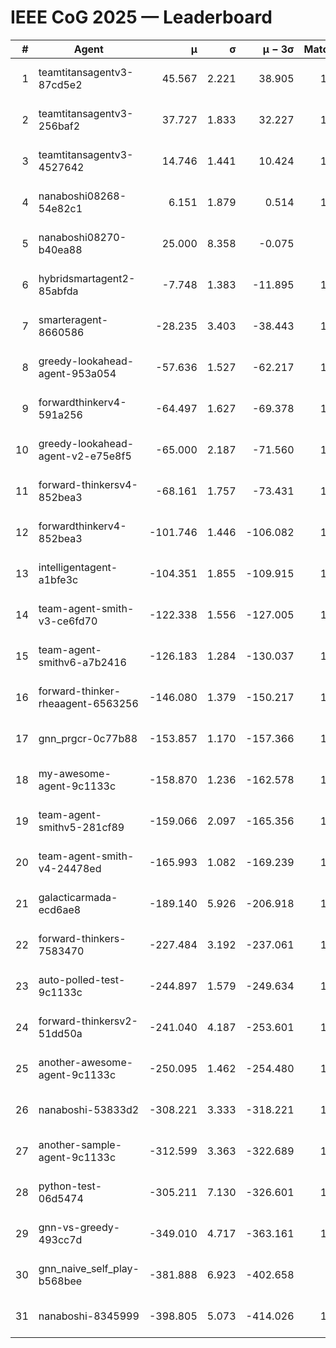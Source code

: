 # IEEE CoG 2025 — Leaderboard

| # | Agent | μ | σ | μ − 3σ | Matches | Updated |
|---:|---|---:|---:|---:|---:|---|
| 1 | teamtitansagentv3-87cd5e2 | 45.567 | 2.221 | 38.905 | 1420 | 2025-08-27 05:32 |
| 2 | teamtitansagentv3-256baf2 | 37.727 | 1.833 | 32.227 | 1360 | 2025-08-27 05:32 |
| 3 | teamtitansagentv3-4527642 | 14.746 | 1.441 | 10.424 | 1300 | 2025-08-27 05:32 |
| 4 | nanaboshi08268-54e82c1 | 6.151 | 1.879 | 0.514 | 1140 | 2025-08-27 05:32 |
| 5 | nanaboshi08270-b40ea88 | 25.000 | 8.358 | -0.075 | 60 | 2025-08-27 05:32 |
| 6 | hybridsmartagent2-85abfda | -7.748 | 1.383 | -11.895 | 1053 | 2025-08-27 05:32 |
| 7 | smarteragent-8660586 | -28.235 | 3.403 | -38.443 | 1026 | 2025-08-27 05:32 |
| 8 | greedy-lookahead-agent-953a054 | -57.636 | 1.527 | -62.217 | 1318 | 2025-08-27 05:32 |
| 9 | forwardthinkerv4-591a256 | -64.497 | 1.627 | -69.378 | 1098 | 2025-08-27 05:32 |
| 10 | greedy-lookahead-agent-v2-e75e8f5 | -65.000 | 2.187 | -71.560 | 1158 | 2025-08-27 05:32 |
| 11 | forward-thinkersv4-852bea3 | -68.161 | 1.757 | -73.431 | 1292 | 2025-08-27 05:32 |
| 12 | forwardthinkerv4-852bea3 | -101.746 | 1.446 | -106.082 | 1055 | 2025-08-27 05:32 |
| 13 | intelligentagent-a1bfe3c | -104.351 | 1.855 | -109.915 | 1162 | 2025-08-27 05:32 |
| 14 | team-agent-smith-v3-ce6fd70 | -122.338 | 1.556 | -127.005 | 1400 | 2025-08-27 05:32 |
| 15 | team-agent-smithv6-a7b2416 | -126.183 | 1.284 | -130.037 | 1560 | 2025-08-27 05:32 |
| 16 | forward-thinker-rheaagent-6563256 | -146.080 | 1.379 | -150.217 | 1442 | 2025-08-27 05:32 |
| 17 | gnn_prgcr-0c77b88 | -153.857 | 1.170 | -157.366 | 1080 | 2025-08-27 05:32 |
| 18 | my-awesome-agent-9c1133c | -158.870 | 1.236 | -162.578 | 1860 | 2025-08-27 05:32 |
| 19 | team-agent-smithv5-281cf89 | -159.066 | 2.097 | -165.356 | 1560 | 2025-08-27 05:32 |
| 20 | team-agent-smith-v4-24478ed | -165.993 | 1.082 | -169.239 | 1260 | 2025-08-27 05:32 |
| 21 | galacticarmada-ecd6ae8 | -189.140 | 5.926 | -206.918 | 1240 | 2025-08-27 05:32 |
| 22 | forward-thinkers-7583470 | -227.484 | 3.192 | -237.061 | 1400 | 2025-08-27 05:32 |
| 23 | auto-polled-test-9c1133c | -244.897 | 1.579 | -249.634 | 1120 | 2025-08-27 05:32 |
| 24 | forward-thinkersv2-51dd50a | -241.040 | 4.187 | -253.601 | 1442 | 2025-08-27 05:32 |
| 25 | another-awesome-agent-9c1133c | -250.095 | 1.462 | -254.480 | 1460 | 2025-08-27 05:32 |
| 26 | nanaboshi-53833d2 | -308.221 | 3.333 | -318.221 | 1300 | 2025-08-27 05:32 |
| 27 | another-sample-agent-9c1133c | -312.599 | 3.363 | -322.689 | 1540 | 2025-08-27 05:32 |
| 28 | python-test-06d5474 | -305.211 | 7.130 | -326.601 | 1100 | 2025-08-27 05:32 |
| 29 | gnn-vs-greedy-493cc7d | -349.010 | 4.717 | -363.161 | 1240 | 2025-08-27 05:32 |
| 30 | gnn_naive_self_play-b568bee | -381.888 | 6.923 | -402.658 | 980 | 2025-08-27 05:32 |
| 31 | nanaboshi-8345999 | -398.805 | 5.073 | -414.026 | 1340 | 2025-08-27 05:32 |
